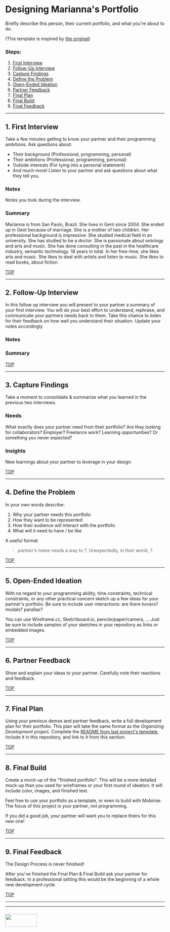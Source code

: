 # Designing Marianna's Portfolio

Briefly describe this person, their current portfolio, and what you're about to do.

(This template is inspired by [the original](https://dschool-old.stanford.edu/sandbox/groups/designresources/wiki/4dbb2/attachments/e1005/TheWalletProjectB%26W2012.pdf?sessionID=8af88fee76ecd1fb7879c915073461486c425622))

### Steps:
1. [First Interview](#1-first-interview)
2. [Follow-Up Interview](#2-follow-up-interview)
3. [Capture Findings](#3-consolidate-findings)
4. [Define the Problem](#4-define-the-problem)
5. [Open-Ended Ideation](#5-ideation)
6. [Partner Feedback](#6-partner-feedback)
7. [Final Plan](#7-final-plan)
8. [Final Build](#8-final-build)
9. [Final Feedback](#9-final-feedback)

___

## 1. First Interview

Take a few minutes getting to know your partner and their programming ambitions.  Ask questions about: 
* Their background (Professional, programming, personal)
* Their ambitions (Professional, programming, personal)
* Outside interests (For tying into a personal statement)
* And much more!  Listen to your partner and ask questions about what they tell you.

### Notes

Notes you took during the interview.

### Summary

Marianna is from San Paolo, Brazil. She lives in Gent since 2004. She ended up in Gent because of marriage. She is a mother of two children. Her professional background is impressive: She studied medical field in an university. She has studied to be a doctor. She is passionate about ontology and arts and music. She has done consulting in the past in the healthcare industry, semantic technology. 18 years in total. In her free-time, she likes arts and music. She likes to deal with artists and listen to music. She likes to read books, about fiction.    

[TOP](#steps)

___

## 2. Follow-Up Interview

In this follow up interview you will present to your partner a summary of your first interview.  You will do your best effort to understand, rephrase, and communicate your partners needs back to them.  Take this chance to listen for their feedback on how well you understand their situation.  Update your notes accordingly

### Notes

### Summary

[TOP](#steps)

___

## 3. Capture Findings

Take a moment to consolidate & summarize what you learned in the previous two interviews.

### Needs

What exactly does your partner need from their portfolio? Are they looking for collaborators? Employer? Freelance work? Learning opportunities? Or something you never expected?

### Insights

New learnings about your partner to leverage in your design

[TOP](#steps)

___

## 4. Define the Problem

In your own words describe:
1. Why your partner needs this portfolio 
2. How they want to be represented
3. How their audience will interact with the portfolio
4. What will it need to have / be like

A useful format:
> _partner's name_ needs a way to _?_.
> Unexpectedly, in their world, _?_.

[TOP](#steps)

___


## 5. Open-Ended Ideation

With no regard to your programming ability, time constraints, technical constraints, or any other practical concern sketch up a few ideas for your partner's portfolio.  Be sure to include user interactions: are there hovers? modals? parallax?


You can use Wireframe.cc, Sketchboard.io, pencile/paper/camera, ...  Just be sure to include samples of your sketches in your repository as links or embedded images.

[TOP](#steps)

___

## 6. Partner Feedback

Show and explain your ideas to your partner.  Carefully note their reactions and feedback.

[TOP](#steps)

___

## 7. Final Plan

Using your previous demos and partner feedback, write a full development plan for their portfolio.  This plan will take the same format as the _Organizing Development_ project.  Complete the [README from last project's template](https://github.com/elewa-academy/User-Centered-Template), include it in this repository, and link to it from this section.


[TOP](#steps)

___

## 8. Final Build

Create a mock-up of the "finished portfolio".  This will be a more detailed mock-up than you used for wireframes or your first round of ideation.  It will include color, images, and finished text.

Feel free to use your portfolio as a template, or even to build with Mobirise.  The focus of this project is your partner, not programming. 

If you did a good job, your partner will want you to replace theirs for this new one!


[TOP](#steps)

___

## 9. Final Feedback

The Design Process is never finished!

After you've finished the Final Plan & Final Build ask your partner for feedback.  In a professional setting this would be the beginning of a whole new development cycle.


[TOP](#steps)


___
___
### <a href="http://elewa.education/blog" target="_blank"><img src="https://user-images.githubusercontent.com/18554853/34921062-506450ae-f97d-11e7-875f-6feeb26ad72d.png" width="100" height="40"/></a>
